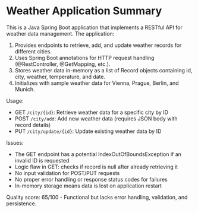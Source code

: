 # Weather Application Summary

This is a Java Spring Boot application that implements a RESTful API for weather data management. The application:

1. Provides endpoints to retrieve, add, and update weather records for different cities.
2. Uses Spring Boot annotations for HTTP request handling (@RestController, @GetMapping, etc.).
3. Stores weather data in-memory as a list of Record objects containing id, city, weather, temperature, and date.
4. Initializes with sample weather data for Vienna, Prague, Berlin, and Munich.

Usage:
- GET `/city/{id}`: Retrieve weather data for a specific city by ID
- POST `/city/add`: Add new weather data (requires JSON body with record details)
- PUT `/city/update/{id}`: Update existing weather data by ID

Issues:
- The GET endpoint has a potential IndexOutOfBoundsException if an invalid ID is requested
- Logic flaw in GET: checks if record is null after already retrieving it
- No input validation for POST/PUT requests
- No proper error handling or response status codes for failures
- In-memory storage means data is lost on application restart

Quality score: 65/100 - Functional but lacks error handling, validation, and persistence.